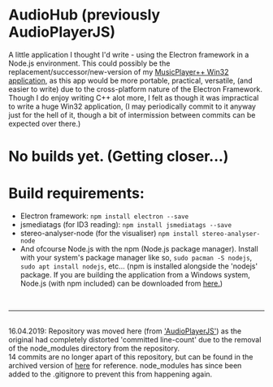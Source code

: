# AudioHub (previously AudioPlayerJS)
A little application I thought I'd write - using the Electron framework in a Node.js environment.
This could possibly be the replacement/successor/new-version of my <a href="https://github.com/mikejzx/AudioPlayerJS">MusicPlayer++ Win32 application</a>,
as this app would be more portable, practical, versatile, (and easier to write) due to the cross-platform nature of the Electron Framework. Though I do enjoy writing C++ alot more, I felt as though it was impractical to write a huge Win32 application, (I may periodically commit to it anyway just for the hell of it, though a bit of intermission between commits can be expected over there.)

# No builds yet. (Getting closer...)

# Build requirements:
* Electron framework: `npm install electron --save`
* jsmediatags (for ID3 reading): `npm install jsmediatags --save`
* stereo-analyser-node (for the visualiser) `npm install stereo-analyser-node`
* And ofcourse Node.js with the npm (Node.js package manager). Install with your system's package manager like so, `sudo pacman -S nodejs`, `sudo apt install nodejs`, etc... (npm is installed alongside the 'nodejs' package. If you are building the application from a Windows system, Node.js (with npm included) can be downloaded from <a href="https://nodejs.org/en/">here.</a>)
<br>
<hr>
<br>
16.04.2019: Repository was moved here (from <a href="https://github.com/mikejzx/AudioPlayerJS">'AudioPlayerJS'</a>) as the original had completely distorted 'committed line-count' due to the removal of the node_modules directory from the repository.<br>
14 commits are no longer apart of this repository, but can be found in the archived version of <a href="https://github.com/mikejzx/AudioPlayerJS">here</a> for reference. node_modules has since been added to the .gitignore to prevent this from happening again.
